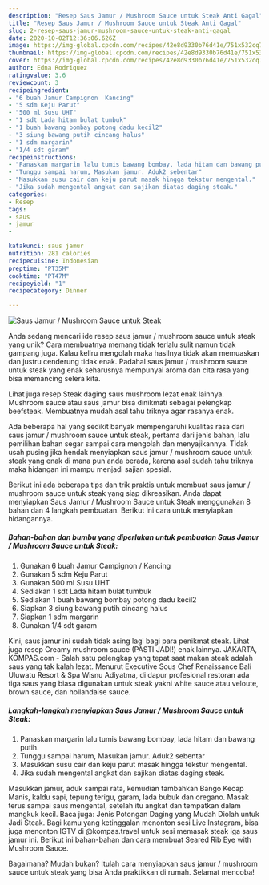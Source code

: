 ```yaml
---
description: "Resep Saus Jamur / Mushroom Sauce untuk Steak Anti Gagal"
title: "Resep Saus Jamur / Mushroom Sauce untuk Steak Anti Gagal"
slug: 2-resep-saus-jamur-mushroom-sauce-untuk-steak-anti-gagal
date: 2020-10-02T12:36:06.626Z
image: https://img-global.cpcdn.com/recipes/42e8d9330b76d41e/751x532cq70/saus-jamur-mushroom-sauce-untuk-steak-foto-resep-utama.jpg
thumbnail: https://img-global.cpcdn.com/recipes/42e8d9330b76d41e/751x532cq70/saus-jamur-mushroom-sauce-untuk-steak-foto-resep-utama.jpg
cover: https://img-global.cpcdn.com/recipes/42e8d9330b76d41e/751x532cq70/saus-jamur-mushroom-sauce-untuk-steak-foto-resep-utama.jpg
author: Edna Rodriquez
ratingvalue: 3.6
reviewcount: 3
recipeingredient:
- "6 buah Jamur Campignon  Kancing"
- "5 sdm Keju Parut"
- "500 ml Susu UHT"
- "1 sdt Lada hitam bulat tumbuk"
- "1 buah bawang bombay potong dadu kecil2"
- "3 siung bawang putih cincang halus"
- "1 sdm margarin"
- "1/4 sdt garam"
recipeinstructions:
- "Panaskan margarin lalu tumis bawang bombay, lada hitam dan bawang putih."
- "Tunggu sampai harum, Masukan jamur. Aduk2 sebentar"
- "Masukkan susu cair dan keju parut masak hingga tekstur mengental."
- "Jika sudah mengental angkat dan sajikan diatas daging steak."
categories:
- Resep
tags:
- saus
- jamur
- 

katakunci: saus jamur  
nutrition: 281 calories
recipecuisine: Indonesian
preptime: "PT35M"
cooktime: "PT47M"
recipeyield: "1"
recipecategory: Dinner

---
```



![Saus Jamur / Mushroom Sauce untuk Steak](https://img-global.cpcdn.com/recipes/42e8d9330b76d41e/751x532cq70/saus-jamur-mushroom-sauce-untuk-steak-foto-resep-utama.jpg)

Anda sedang mencari ide resep saus jamur / mushroom sauce untuk steak yang unik? Cara membuatnya memang tidak terlalu sulit namun tidak gampang juga. Kalau keliru mengolah maka hasilnya tidak akan memuaskan dan justru cenderung tidak enak. Padahal saus jamur / mushroom sauce untuk steak yang enak seharusnya mempunyai aroma dan cita rasa yang bisa memancing selera kita.

Lihat juga resep Steak daging saus mushroom lezat enak lainnya. Mushroom sauce atau saus jamur bisa dinikmati sebagai pelengkap beefsteak. Membuatnya mudah asal tahu triknya agar rasanya enak.

Ada beberapa hal yang sedikit banyak mempengaruhi kualitas rasa dari saus jamur / mushroom sauce untuk steak, pertama dari jenis bahan, lalu pemilihan bahan segar sampai cara mengolah dan menyajikannya. Tidak usah pusing jika hendak menyiapkan saus jamur / mushroom sauce untuk steak yang enak di mana pun anda berada, karena asal sudah tahu triknya maka hidangan ini mampu menjadi sajian spesial.


Berikut ini ada beberapa tips dan trik praktis untuk membuat saus jamur / mushroom sauce untuk steak yang siap dikreasikan. Anda dapat menyiapkan Saus Jamur / Mushroom Sauce untuk Steak menggunakan 8 bahan dan 4 langkah pembuatan. Berikut ini cara untuk menyiapkan hidangannya.

<!--inarticleads1-->

##### Bahan-bahan dan bumbu yang diperlukan untuk pembuatan Saus Jamur / Mushroom Sauce untuk Steak:

1. Gunakan 6 buah Jamur Campignon / Kancing
1. Gunakan 5 sdm Keju Parut
1. Gunakan 500 ml Susu UHT
1. Sediakan 1 sdt Lada hitam bulat tumbuk
1. Sediakan 1 buah bawang bombay potong dadu kecil2
1. Siapkan 3 siung bawang putih cincang halus
1. Siapkan 1 sdm margarin
1. Gunakan 1/4 sdt garam


Kini, saus jamur ini sudah tidak asing lagi bagi para penikmat steak. Lihat juga resep Creamy mushroom sauce (PASTI JADI!) enak lainnya. JAKARTA, KOMPAS.com - Salah satu pelengkap yang tepat saat makan steak adalah saus yang tak kalah lezat. Menurut Executive Sous Chef Renaissance Bali Uluwatu Resort &amp; Spa Wisnu Adiyatma, di dapur profesional restoran ada tiga saus yang biasa digunakan untuk steak yakni white sauce atau veloute, brown sauce, dan hollandaise sauce. 

<!--inarticleads2-->

##### Langkah-langkah menyiapkan Saus Jamur / Mushroom Sauce untuk Steak:

1. Panaskan margarin lalu tumis bawang bombay, lada hitam dan bawang putih.
1. Tunggu sampai harum, Masukan jamur. Aduk2 sebentar
1. Masukkan susu cair dan keju parut masak hingga tekstur mengental.
1. Jika sudah mengental angkat dan sajikan diatas daging steak.


Masukkan jamur, aduk sampai rata, kemudian tambahkan Bango Kecap Manis, kaldu sapi, tepung terigu, garam, lada bubuk dan oregano. Masak terus sampai saus mengental, setelah itu angkat dan tempatkan dalam mangkuk kecil. Baca juga: Jenis Potongan Daging yang Mudah Diolah untuk Jadi Steak. Bagi kamu yang ketinggalan menonton sesi Live Instagram, bisa juga menonton IGTV di @kompas.travel untuk sesi memasak steak iga saus jamur ini. Berikut ini bahan-bahan dan cara membuat Seared Rib Eye with Mushroom Sauce. 

Bagaimana? Mudah bukan? Itulah cara menyiapkan saus jamur / mushroom sauce untuk steak yang bisa Anda praktikkan di rumah. Selamat mencoba!
